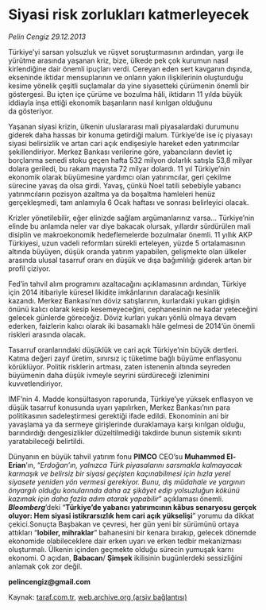 # Siyasi risk zorlukları katmerleyecek

*Pelin Cengiz 29.12.2013*

<div class="yazi"><p>Türkiye’yi sarsan yolsuzluk ve rüşvet soruşturmasının ardından, yargı ile yürütme arasında yaşanan kriz, bize, ülkede pek çok kurumun nasıl kirlendiğine dair önemli ipuçları verdi. Cereyan eden sert kavganın dışında, ekseninde iktidar mensuplarının ve onların yakın ilişkilerinin oluşturduğu kesime yönelik çeşitli suçlamalar da yine siyasetteki çürümenin önemli bir göstergesi. Bu içten içe çürüme ve bozulma hâli, iktidarın 11 yılda büyük iddiayla inşa ettiği ekonomik başarıların nasıl kırılgan olduğunu da gösteriyor.</p>
<p>Yaşanan siyasi krizin, ülkenin uluslararası mali piyasalardaki durumunu giderek daha hassas bir konuma getirdiği malum. Türkiye’de ise iç piyasayı siyasi belirsizlik ve artan cari açık endişesiyle hareket eden yatırımcılar şekillendiriyor. Merkez Bankası verilerine göre, yabancıların devlet iç borçlanma senedi stoku geçen hafta 532 milyon dolarlık satışla 53,8 milyar dolara geriledi, bu rakam mayısta 72 milyar dolardı. 11 yıl Türkiye’nin ekonomik olarak büyümesine yardımcı olan yatırımcılar, geri çekilme sürecine yavaş da olsa girdi. Yavaş, çünkü Noel tatili sebebiyle yabancı yatırımcıların pozisyon azaltma ya da boşaltma hamleleri henüz gerçekleşmedi, tam anlamıyla 6 Ocak haftası ve sonrası belirleyici olacak.</p>Krizler yönetilebilir, eğer elinizde sağlam argümanlarınız varsa... Türkiye’nin elinde bu anlamda neler var diye bakacak olursak, yıllardır sürdürülen mali disiplin ve makroekonomik hedeflemelerde bozulmalar önemli. 11 yıllık AKP Türkiyesi, uzun vadeli reformları sürekli erteleyen, yüzde 5 ortalamasının altında büyüyen, düşük oranda yatırım yapabilen, gelişmekte olan ülkeler arasında ulusal tasarruf oranı en düşük ve dışa bağımlılığı giderek artan bir profil çiziyor.
<p>Fed’in tahvil alım programını azaltacağını açıklamasının ardından, Türkiye için 2014 itibariyle küresel likidite imkânlarının daralacağı kesinlik kazandı. Merkez Bankası’nın döviz satışlarının, kurlardaki yukarı gidişin önünü kalıcı olarak kesip kesemeyeceğini, cephanesinin ne kadar yeteceğini gelecek günlerde göreceğiz. Döviz kurları yukarı yönlü olmaya devam ederken, faizlerin kalıcı olarak iki basamaklı hâle gelmesi de 2014’ün önemli riskleri arasında olacak.</p>Tasarruf oranlarındaki düşüklük ve cari açık Türkiye’nin büyük dertleri. Katma değeri zayıf üretim, sınırsız iç tüketime bağlı büyüme enflasyonu körüklüyor. Politik risklerin artması, zaten istenenin altında seyreden büyümenin daha düşük ivmeyle seyrini sürdüreceği izlenimini kuvvetlendiriyor.
<p>IMF’nin 4. Madde konsültasyon raporunda, Türkiye’ye yüksek enflasyon ve düşük tasarruf konusunda uyarı yapılırken, Merkez Bankası’nın para politikasının sadeleştirmesi gerektiği ifade edildi. Ekonominin ani bir yavaşlama ya da sermeye girişlerinde duraklamaya karşı kırılgan olduğu, barındırdığı dengesizlikler düzeltilmediği takdirde bunun sistemik sıkıntı yaratabileceği belirtildi.</p>Dünyanın en büyük tahvil yatırım fonu <b>PIMCO</b> CEO’su <b>Muhammed El-Erian</b>’ın, “<i>Erdoğan’ın, yalnızca Türk piyasalarını sarsmakla kalmayacak karmaşık ve belirsiz bir siyasi geçişten kaçınabilmesi için hızla yerel siyasete yeniden yön vermesi gerekiyor. Bunu, dış müdahale ve yargının önyargılı olduğu konularında daha az şikâyet edip yolsuzluğun kökünü kazımak için daha fazla adım atarak yapabilir</i>” açıklaması önemli. <b><i>Bloomberg</i></b>’deki “<b>Türkiye’de yabancı yatırımcının kâbus senaryosu gerçek oluyor: Hem siyasi istikrarsızlık hem cari açık yükselişi</b>” yorumu da dikkat çekici.Sonuçta Başbakan ve çevresi, her gün yeni bir sürümünü ortaya attıkları “<b>lobiler, mihraklar</b>” bahanesini bir kenara bırakıp, gelecek dönemde ekonomide olabileceklere dair erken uyarı ve erken tedbir mekanizması oluşturmalı. Ülkenin içinden geçmekte olduğu sürecin yumuşak karnı ekonomi. O açıdan, <b>Babacan</b>/ <b>Şimşek</b> ikilisinin bugünlerdeki sessizliğini anlamak çok zor değil.
<p><b>pelincengiz@gmail.com</b>
</p></div>

Kaynak: [taraf.com.tr](http://www.taraf.com.tr:80/pelin-cengiz/makale-siyasi-risk-zorluklari-katmerleyecek.htm), [web.archive.org (arşiv bağlantısı)](http://web.archive.org/web/20140101171842/http://www.taraf.com.tr:80/pelin-cengiz/makale-siyasi-risk-zorluklari-katmerleyecek.htm)
